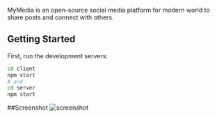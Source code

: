 MyMedia is an open-source social media platform for modern world to share posts and connect with others.

## Getting Started

First, run the development servers:

```bash
cd client
npm start
# and
cd server
npm start
```
##Screenshot
![screenshot](https://github.com/WHAcKeR-T/Idealer/blob/main/Screenshot.png)
